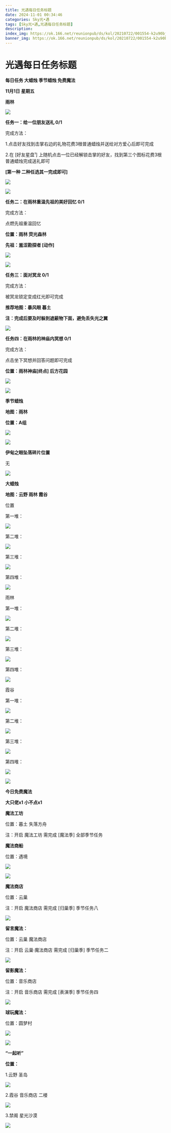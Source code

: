 ```yaml
---
title: 光遇每日任务标题
date: 2024-11-01 00:34:46
categories: Sky光•遇
tags: [Sky光•遇,光遇每日任务标题]
description: 
index_img: https://ok.166.net/reunionpub/ds/kol/20210722/001554-k2u90bj7ay.png?imageView&thumbnail=600x0&type=jpg
banner_img: https://ok.166.net/reunionpub/ds/kol/20210722/001554-k2u90bj7ay.png?imageView&thumbnail=600x0&type=jpg
---
```

# 光遇每日任务标题
**每日任务 大蜡烛 季节蜡烛 免费魔法**

 **11月1日 星期五**

 **雨林**

![](https://img.166.net/reunionpub/1_kol_20241101_4170ef3bcb24ec6c6028df0006f04af2.jpeg)

 **任务一：给一位朋友送礼 0/1**

完成方法：

1.点击好友找到击掌右边的礼物花费3根普通蜡烛并送给对方爱心后即可完成

2.在 [好友星盘¹] 上随机点击一位已经解锁击掌的好友，找到第三个图标花费3根普通蜡烛完成送礼即可

 **[第一种 二种任选其一完成即可]**

![](https://img.166.net/reunionpub/1_kol_20241101_7d8b54bf60ccc1e1609c849cd1a7c1ee.jpeg)

![](https://img.166.net/reunionpub/1_kol_20241101_ccdeccbf6ab6ee0f79b9c74d658759db.jpeg)

 **任务二：在雨林重温先祖的美好回忆 0/1**

完成方法：

点燃先祖重温回忆

 **位置：雨林 荧光森林**

 **先祖：羞涩勘探者  [动作]**

![](https://img.166.net/reunionpub/1_kol_20241101_47a85c8cec10cd1771d80be7ccecacc1.jpeg)

![](https://img.166.net/reunionpub/1_kol_20241101_4bb046f1f268219717a87f65f54182d3.jpeg)

 **任务三：面对冥龙 0/1**

完成方法：

被冥龙锁定变成红光即可完成

 **推荐地图：暴风眼 暮土**

 **注：完成后要及时躲到遮蔽物下面，避免丢失光之翼**

![](https://img.166.net/reunionpub/1_kol_20241101_7c0bba98a26a16a2e3434737e7fa5b55.jpeg)

 **任务四：在雨林的神庙内冥想 0/1**

完成方法：

点击坐下冥想并回答问题即可完成

 **位置：雨林神庙[终点] 后方花园**

![](https://img.166.net/reunionpub/1_kol_20241101_f10e73711d043949305908714e6b4158.jpeg)

![](https://img.166.net/reunionpub/ds/kol/20240127/072300-y4gsrkwvcm.png)

 **季节蜡烛**

 **地图：雨林**

 **位置：A组**

![](https://img.166.net/reunionpub/1_kol_20241031_6765d5e5d83c3a44a161509beff242b5.jpeg)

![](https://img.166.net/reunionpub/ds/kol/20240127/072300-y4gsrkwvcm.png)

 **伊甸之眼坠落碎片位置**

无

![](https://img.166.net/reunionpub/ds/kol_server/20240717/003917-8p704dsqv9.png)

 **大蜡烛**

 **地图：云野 雨林 霞谷**

位置

第一堆：

![](https://img.166.net/reunionpub/1_kol_20241031_77ac21787fbfb10201f109fd3d3cc0c1.jpeg)

第二堆：

![](https://img.166.net/reunionpub/1_kol_20241031_5c01010ec578ca58d9b38a75d6c60d6d.jpeg)

第三堆：

![](https://img.166.net/reunionpub/1_kol_20241031_a73862f23d31cc4ba2e8abdb442ea4c1.jpeg)

第四堆：

![](https://img.166.net/reunionpub/1_kol_20241031_4b6c3cd3603845d3a955c424a3deaa5c.jpeg)

雨林

第一堆：

![](https://img.166.net/reunionpub/1_kol_20241031_6bc11bd0dfe388756afe774dff473d2b.jpeg)

第二堆：

![](https://img.166.net/reunionpub/1_kol_20241031_0a8deece1298735c4c99aebb031d01f5.jpeg)

第三堆：

![](https://img.166.net/reunionpub/1_kol_20241031_281397f1d9bd81a3894250429b7b3f86.jpeg)

第四堆：

![](https://img.166.net/reunionpub/1_kol_20241031_4138a39058c5b2e4c9a131434bfa54b9.jpeg)

霞谷

第一堆：

![](https://img.166.net/reunionpub/1_kol_20241031_2bcc8f7650f8372c5fd20b4fe9d3abd6.jpeg)

第二堆：

![](https://img.166.net/reunionpub/1_kol_20241031_e3935cb9943a63474efe76b8080a73e0.jpeg)

第三堆：

![](https://img.166.net/reunionpub/1_kol_20241031_a01231bf0f985a111a44ad966deac7c8.jpeg)

第四堆：

![](https://img.166.net/reunionpub/1_kol_20241031_4ea99edd5e2164657c7af280b50fd2e9.jpeg)

 **![](https://img.166.net/reunionpub/ds/kol/20231014/004048-gyt2imp830.png)**

 **今日免费魔法**

 **大只佬x1 小不点x1**

 **魔法工坊**

位置：暮土 失落方舟

注：开启 魔法工坊 需完成 [魔法季] 全部季节任务

 **魔法商船**

位置：遇境

 **![](https://img.166.net/reunionpub/ds/kol/20231014/004605-qmuiowanf4.png)**

![](https://img.166.net/reunionpub/1_kol_20241101_599689e7c292e07f7b9f85db468e25d1.jpeg)

 **魔法商店**

位置：云巢

注：开启 魔法商店 需完成 [归巢季] 季节任务八

![](https://img.166.net/reunionpub/1_kol_20241101_2958a0f987224b2ea34584f75988c951.jpeg)

 **留言魔法：**

位置：云巢 魔法商店

注：开启 云巢·魔法商店 需完成 [归巢季] 季节任务二

![](https://img.166.net/reunionpub/ds/kol/20240104/233540-rs5n8klws2.jpg)

 **留影魔法：**

位置：音乐商店

注：开启 音乐商店 需完成 [表演季] 季节任务四

![](https://img.166.net/reunionpub/ds/kol/20240428/232643-hrkcnvb1jq.jpeg)

 **球玩魔法：**

位置：圆梦村

 **![](https://img.166.net/reunionpub/ds/kol/20231014/005022-4hnlvzm7iu.png)**

 **![](https://img.166.net/reunionpub/ds/kol/20231220/070757-w9oeg612sl.png)**

 **“一起听”**

 **位置：**

1.云野 圣岛

**![](https://img.166.net/reunionpub/ds/kol/20231220/071109-so6aef3jyr.jpeg)**

2.霞谷 音乐商店 二楼

**![](https://img.166.net/reunionpub/ds/kol/20231220/071120-naym3f5u4g.jpeg)**

3.禁阁 星光沙漠

 **![](https://img.166.net/reunionpub/ds/kol/20231220/071136-p6b05krfu4.png)**

